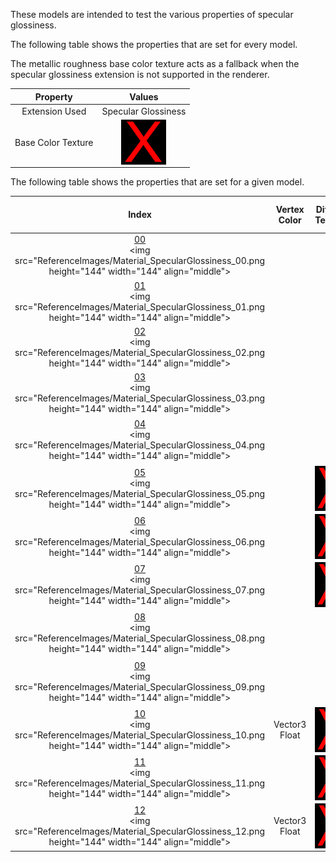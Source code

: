 These models are intended to test the various properties of specular glossiness.  

The following table shows the properties that are set for every model.  

The metallic roughness base color texture acts as a fallback when the specular glossiness extension is not supported in the renderer.  


Property | **Values**
:---: | :---:
Extension Used | Specular Glossiness
Base Color Texture | <img src="Textures/BaseColor_X.png" height="72" width="72" align="middle">

 
The following table shows the properties that are set for a given model.  


Index | Vertex Color | Diffuse Texture | Diffuse Factor | Specular Factor | Glossiness Factor | Specular Glossiness Texture
:---: | :---: | :---: | :---: | :---: | :---: | :---:
[00](Material_SpecularGlossiness_00.gltf)<br><img src="ReferenceImages/Material_SpecularGlossiness_00.png height="144" width="144" align="middle"> |   |   |   |   |   |  
[01](Material_SpecularGlossiness_01.gltf)<br><img src="ReferenceImages/Material_SpecularGlossiness_01.png height="144" width="144" align="middle"> |   |   | [0.2f,&nbsp;0.2f,&nbsp;0.2f,&nbsp;0.8f] |   |   |  
[02](Material_SpecularGlossiness_02.gltf)<br><img src="ReferenceImages/Material_SpecularGlossiness_02.png height="144" width="144" align="middle"> |   |   |   | [0.4f,&nbsp;0.4f,&nbsp;0.4f] |   |  
[03](Material_SpecularGlossiness_03.gltf)<br><img src="ReferenceImages/Material_SpecularGlossiness_03.png height="144" width="144" align="middle"> |   |   |   |   | 0.3 |  
[04](Material_SpecularGlossiness_04.gltf)<br><img src="ReferenceImages/Material_SpecularGlossiness_04.png height="144" width="144" align="middle"> |   |   |   |   |   | <img src="Textures/SpecularGlossiness_Plane.png" height="72" width="72" align="middle">
[05](Material_SpecularGlossiness_05.gltf)<br><img src="ReferenceImages/Material_SpecularGlossiness_05.png height="144" width="144" align="middle"> |   | <img src="Textures/Diffuse_Plane.png" height="72" width="72" align="middle"> | [0.2f,&nbsp;0.2f,&nbsp;0.2f,&nbsp;0.8f] |   |   |  
[06](Material_SpecularGlossiness_06.gltf)<br><img src="ReferenceImages/Material_SpecularGlossiness_06.png height="144" width="144" align="middle"> |   | <img src="Textures/Diffuse_Plane.png" height="72" width="72" align="middle"> |   | [0.0f,&nbsp;0.0f,&nbsp;0.0f] |   |  
[07](Material_SpecularGlossiness_07.gltf)<br><img src="ReferenceImages/Material_SpecularGlossiness_07.png height="144" width="144" align="middle"> |   | <img src="Textures/Diffuse_Plane.png" height="72" width="72" align="middle"> |   |   | 0.3 |  
[08](Material_SpecularGlossiness_08.gltf)<br><img src="ReferenceImages/Material_SpecularGlossiness_08.png height="144" width="144" align="middle"> |   |   |   | [0.4f,&nbsp;0.4f,&nbsp;0.4f] |   | <img src="Textures/SpecularGlossiness_Plane.png" height="72" width="72" align="middle">
[09](Material_SpecularGlossiness_09.gltf)<br><img src="ReferenceImages/Material_SpecularGlossiness_09.png height="144" width="144" align="middle"> |   |   |   |   | 0.3 | <img src="Textures/SpecularGlossiness_Plane.png" height="72" width="72" align="middle">
[10](Material_SpecularGlossiness_10.gltf)<br><img src="ReferenceImages/Material_SpecularGlossiness_10.png height="144" width="144" align="middle"> | Vector3 Float | <img src="Textures/Diffuse_Plane.png" height="72" width="72" align="middle"> |   | [0.0f,&nbsp;0.0f,&nbsp;0.0f] |   |  
[11](Material_SpecularGlossiness_11.gltf)<br><img src="ReferenceImages/Material_SpecularGlossiness_11.png height="144" width="144" align="middle"> |   | <img src="Textures/Diffuse_Plane.png" height="72" width="72" align="middle"> | [0.2f,&nbsp;0.2f,&nbsp;0.2f,&nbsp;0.8f] | [0.0f,&nbsp;0.0f,&nbsp;0.0f] |   |  
[12](Material_SpecularGlossiness_12.gltf)<br><img src="ReferenceImages/Material_SpecularGlossiness_12.png height="144" width="144" align="middle"> | Vector3 Float | <img src="Textures/Diffuse_Plane.png" height="72" width="72" align="middle"> | [0.2f,&nbsp;0.2f,&nbsp;0.2f,&nbsp;0.8f] | [0.4f,&nbsp;0.4f,&nbsp;0.4f] | 0.3 | <img src="Textures/SpecularGlossiness_Plane.png" height="72" width="72" align="middle">
 
